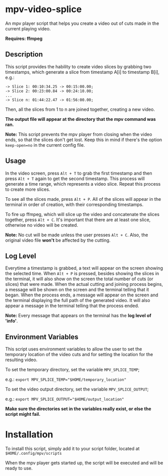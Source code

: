 # mpv-video-splice
An mpv player script that helps you create a video out of cuts made in the current playing video.

**Requires: ffmpeg**

## Description
This script provides the hability to create video slices by grabbing two
timestamps, which generate a slice from timestamp A[i] to timestamp B[i],
e.g.:
	
	-> Slice 1: 00:10:34.25 -> 00:15:00.00;
	-> Slice 2: 00:23:00.84 -> 00:24:10.00;
	...
	-> Slice n: 01:44:22.47 -> 01:56:00.00;
	

Then, all the slices from 1 to n are joined together, creating a new
video.

**The output file will appear at the directory that the mpv command was ran.**

**Note:** This script prevents the mpv player from closing when the video ends,
so that the slices don't get lost. Keep this in mind if there's the option
`keep-open=no` in the current config file.

## Usage
In the video screen, press `Alt + T` to grab the first timestamp and then
press `Alt + T` again to get the second timestamp. This process will generate
a time range, which represents a video slice. Repeat this process to create
more slices.

To see all the slices made, press `Alt + P`. All of the slices will appear
in the terminal in order of creation, with their corresponding timestamps.

To fire up ffmpeg, which will slice up the video and concatenate the slices
together, press `Alt + C`. It's important that there are at least one
slice, otherwise no video will be created.

**Note:** No cut will be made unless the user presses `Alt + C`.
Also, the original video file **won't** be affected by the cutting.

## Log Level
Everytime a timestamp is grabbed, a text will appear on the screen showing
the selected time.
When `Alt + P` is pressed, besides showing the slices in the terminal, 
it will also show on the screen the total number of cuts (or slices)
that were made.
When the actual cutting and joining process begins, a message will be shown
on the screen and the terminal telling that it began. When the process ends,
a message will appear on the screen and the terminal displaying the full path
of the generated video. It will also appear a message in the terminal telling
that the process ended.

**Note:** Every message that appears on the terminal has the **log level of 'info'**.

## Environment Variables
This script uses environment variables to allow the user to
set the temporary location of the video cuts and for setting the location for
the resulting video.

To set the temporary directory, set the variable `MPV_SPLICE_TEMP`;

e.g.: `export MPV_SPLICE_TEMP="$HOME/temporary_location"`

To set the video output directory, set the variable `MPV_SPLICE_OUTPUT`;

e.g.: `export MPV_SPLICE_OUTPUT="$HOME/output_location"`

**Make sure the directories set in the variables really exist, or else the
script might fail.**



# Installation

To install this script, simply add it to your script folder, located at
`$HOME/.config/mpv/scripts`

When the mpv player gets started up, the script will be executed and will be ready to use.
